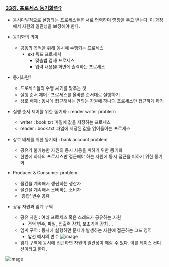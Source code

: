 ### [33강. 프로세스 동기화란?](https://www.youtube.com/watch?v=0YDjblJn30k)

- 동시다발적으로 실행되는 프로세스들은 서로 협력하며 영향을 주고 받는다. 이 과정에서 자원의 일관성을 보장해야 한다.

- 동기화의 의미
  - 공동의 목적을 위해 동시에 수행되는 프로세스
    - ex) 워드 프로세서
      - 맞춤법 검사 프로세스
      - 입력 내용을 화면에 출력하는 프로세스

- 동기화란?
  - 프로세스들의 수행 시기를 맞추는 것
  - 실행 순서 제어 : 프로세스를 올바른 순서대로 실행하기
  - 상호 배제 : 동시에 접근해서는 안되는 자원에 하나의 프로세스만 접근하게 하기

- 실행 순서 제어를 위한 동기화 : reader writer problem
  - writer : book.txt 파일에 값을 저장하는 프로세스
  - reader : book.txt 파일에 저장된 값을 읽어들이는 프로세스

- 상호 배제를 위한 동기화 : bank account problem
  - 공유가 불가능한 자원의 동시 사용을 피하기 위한 동기화
  - 한번에 하나의 프로세스만 접근해야 하는 자원에 동시 접근을 피하기 위한 동기화

- Producer & Consumer problem
  - 물건을 계속해서 생산하는 생산자
  - 물건을 계속해서 소비하는 소비자
  - '총합' 변수 공유

- 공유 자원과 임계 구역
  - 공유 자원 : 여러 프로세스 혹은 스레드가 공유하는 자원
    - 전역 변수, 파일, 입출력 장치, 보조기억 장치 ...
  - 임계 구역 : 동시에 실행하면 문제가 발생하는 자원에 접근하는 코드 영역
    - 앞선 예시의 변수
![image](https://github.com/user-attachments/assets/181b72a0-1805-4dbf-978a-ae47851d308e)
  - 임계 구역에 동시에 접근하면 자원의 일관성이 깨질 수 있다. 이를 레이스 컨디션이라고 한다.

![image](https://github.com/user-attachments/assets/775a1d2c-6f4f-4c5a-b626-d603ec40439f)
